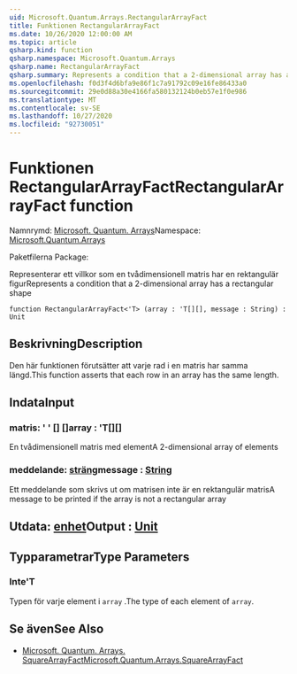 ```yaml
---
uid: Microsoft.Quantum.Arrays.RectangularArrayFact
title: Funktionen RectangularArrayFact
ms.date: 10/26/2020 12:00:00 AM
ms.topic: article
qsharp.kind: function
qsharp.namespace: Microsoft.Quantum.Arrays
qsharp.name: RectangularArrayFact
qsharp.summary: Represents a condition that a 2-dimensional array has a rectangular shape
ms.openlocfilehash: f0d3f4d6bfa9e86f1c7a91792c09e16fe86433a0
ms.sourcegitcommit: 29e0d88a30e4166fa580132124b0eb57e1f0e986
ms.translationtype: MT
ms.contentlocale: sv-SE
ms.lasthandoff: 10/27/2020
ms.locfileid: "92730051"
---
```

# <a name="rectangulararrayfact-function"></a><span data-ttu-id="8e1fb-102">Funktionen RectangularArrayFact</span><span class="sxs-lookup"><span data-stu-id="8e1fb-102">RectangularArrayFact function</span></span>

<span data-ttu-id="8e1fb-103">Namnrymd: [Microsoft. Quantum. Arrays](xref:Microsoft.Quantum.Arrays)</span><span class="sxs-lookup"><span data-stu-id="8e1fb-103">Namespace: [Microsoft.Quantum.Arrays](xref:Microsoft.Quantum.Arrays)</span></span>

<span data-ttu-id="8e1fb-104">Paketfilerna [](https://nuget.org/packages/)</span><span class="sxs-lookup"><span data-stu-id="8e1fb-104">Package: [](https://nuget.org/packages/)</span></span>


<span data-ttu-id="8e1fb-105">Representerar ett villkor som en tvådimensionell matris har en rektangulär figur</span><span class="sxs-lookup"><span data-stu-id="8e1fb-105">Represents a condition that a 2-dimensional array has a rectangular shape</span></span>

```qsharp
function RectangularArrayFact<'T> (array : 'T[][], message : String) : Unit
```


## <a name="description"></a><span data-ttu-id="8e1fb-106">Beskrivning</span><span class="sxs-lookup"><span data-stu-id="8e1fb-106">Description</span></span>

<span data-ttu-id="8e1fb-107">Den här funktionen förutsätter att varje rad i en matris har samma längd.</span><span class="sxs-lookup"><span data-stu-id="8e1fb-107">This function asserts that each row in an array has the same length.</span></span>

## <a name="input"></a><span data-ttu-id="8e1fb-108">Indata</span><span class="sxs-lookup"><span data-stu-id="8e1fb-108">Input</span></span>

### <a name="array--t"></a><span data-ttu-id="8e1fb-109">matris: ' ' [] []</span><span class="sxs-lookup"><span data-stu-id="8e1fb-109">array : 'T[][]</span></span>

<span data-ttu-id="8e1fb-110">En tvådimensionell matris med element</span><span class="sxs-lookup"><span data-stu-id="8e1fb-110">A 2-dimensional array of elements</span></span>


### <a name="message--string"></a><span data-ttu-id="8e1fb-111">meddelande: [sträng](xref:microsoft.quantum.lang-ref.string)</span><span class="sxs-lookup"><span data-stu-id="8e1fb-111">message : [String](xref:microsoft.quantum.lang-ref.string)</span></span>

<span data-ttu-id="8e1fb-112">Ett meddelande som skrivs ut om matrisen inte är en rektangulär matris</span><span class="sxs-lookup"><span data-stu-id="8e1fb-112">A message to be printed if the array is not a rectangular array</span></span>



## <a name="output--unit"></a><span data-ttu-id="8e1fb-113">Utdata: [enhet](xref:microsoft.quantum.lang-ref.unit)</span><span class="sxs-lookup"><span data-stu-id="8e1fb-113">Output : [Unit](xref:microsoft.quantum.lang-ref.unit)</span></span>



## <a name="type-parameters"></a><span data-ttu-id="8e1fb-114">Typparametrar</span><span class="sxs-lookup"><span data-stu-id="8e1fb-114">Type Parameters</span></span>

### <a name="t"></a><span data-ttu-id="8e1fb-115">Inte</span><span class="sxs-lookup"><span data-stu-id="8e1fb-115">'T</span></span>

<span data-ttu-id="8e1fb-116">Typen för varje element i `array` .</span><span class="sxs-lookup"><span data-stu-id="8e1fb-116">The type of each element of `array`.</span></span>

## <a name="see-also"></a><span data-ttu-id="8e1fb-117">Se även</span><span class="sxs-lookup"><span data-stu-id="8e1fb-117">See Also</span></span>

- [<span data-ttu-id="8e1fb-118">Microsoft. Quantum. Arrays. SquareArrayFact</span><span class="sxs-lookup"><span data-stu-id="8e1fb-118">Microsoft.Quantum.Arrays.SquareArrayFact</span></span>](xref:Microsoft.Quantum.Arrays.SquareArrayFact)